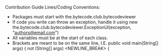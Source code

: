 Contribution Guide Lines/Coding Conventions:
* Packages must start with the.bytecode.club.bytecodeviewer
* If code you write can throw an exception, handle it using new the.bytecode.club.bytecodeviewer.ExceptionUI(exception, "authors@email.com")
* All variables must be at the start of each class.
* Brackets are meant to be on the same line, I.E. public void main(String[] args) { not (String[] args) <NEWLINE_BREAK> {